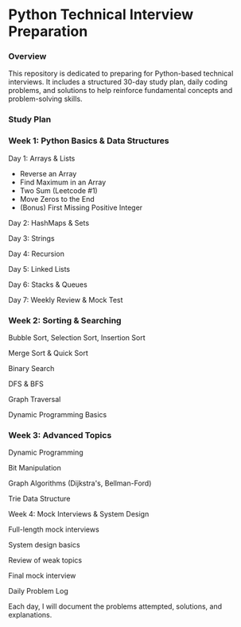 # Python Technical Interview Preparation

### Overview

This repository is dedicated to preparing for Python-based technical interviews. It includes a structured 30-day study plan, daily coding problems, and solutions to help reinforce fundamental concepts and problem-solving skills.

### Study Plan

### Week 1: Python Basics & Data Structures

Day 1: Arrays & Lists
- Reverse an Array
- Find Maximum in an Array
- Two Sum (Leetcode #1)
- Move Zeros to the End
- (Bonus) First Missing Positive Integer

Day 2: HashMaps & Sets

Day 3: Strings

Day 4: Recursion

Day 5: Linked Lists

Day 6: Stacks & Queues

Day 7: Weekly Review & Mock Test

### Week 2: Sorting & Searching

Bubble Sort, Selection Sort, Insertion Sort

Merge Sort & Quick Sort

Binary Search

DFS & BFS

Graph Traversal

Dynamic Programming Basics

### Week 3: Advanced Topics

Dynamic Programming

Bit Manipulation

Graph Algorithms (Dijkstra's, Bellman-Ford)

Trie Data Structure

Week 4: Mock Interviews & System Design

Full-length mock interviews

System design basics

Review of weak topics

Final mock interview

Daily Problem Log

Each day, I will document the problems attempted, solutions, and explanations.
